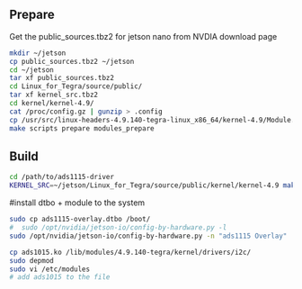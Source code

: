 ## Prepare

Get the public_sources.tbz2 for jetson nano from NVDIA download page

```sh
mkdir ~/jetson
cp public_sources.tbz2 ~/jetson
cd ~/jetson
tar xf public_sources.tbz2
cd Linux_for_Tegra/source/public/
tar xf kernel_src.tbz2
cd kernel/kernel-4.9/
cat /proc/config.gz | gunzip > .config
cp /usr/src/linux-headers-4.9.140-tegra-linux_x86_64/kernel-4.9/Module.symvers .
make scripts prepare modules_prepare
```

## Build

```sh
cd /path/to/ads1115-driver
KERNEL_SRC=~/jetson/Linux_for_Tegra/source/public/kernel/kernel-4.9 make
```

#install dtbo + module to the system

```sh
sudo cp ads1115-overlay.dtbo /boot/
#  sudo /opt/nvidia/jetson-io/config-by-hardware.py -l
sudo /opt/nvidia/jetson-io/config-by-hardware.py -n "ads1115 Overlay"

cp ads1015.ko /lib/modules/4.9.140-tegra/kernel/drivers/i2c/
sudo depmod
sudo vi /etc/modules
# add ads1015 to the file
```